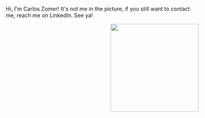 <p> Hi, I'm Carlos Zomer! It's not me in the picture, if you still want to contact me, reach me on LinkedIn. See ya! <p>
<img align='right' src="https://media.giphy.com/media/o0vwzuFwCGAFO/giphy.gif" width="230">
